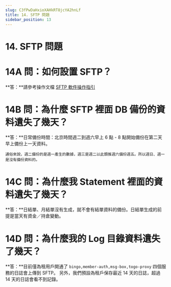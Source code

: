 ```yaml
---
slug: C3fPwDaHxioXAHkRT8jcYA2hnLf
title: 14. SFTP 問題
sidebar_position: 13
---
```



# 14. SFTP 問題


# 14A 問：如何設置 SFTP？


**答：**請參考操作文檔 [SFTP 軟件操作指引](https://longbridge.feishu.cn/wiki/VoMUwGS2UiUsg7kciaacGKyhnjb)


# 14B 問：為什麼 SFTP 裡面 DB 備份的資料遺失了幾天？


**答：**日常備份時間：北京時間週二到週六早上 6 點 - 8 點開始備份在第二天早上備份上一天資料。


    通俗來說，週二備份的是週一產生的數據，週三是週二以此類推週六備份週五。所以週日、週一是沒有備份資料的。


# 14C 問：為什麼我 Statement 裡面的資料遺失了幾天？ 


**答：**日結單、月結單沒有生成，就不會有結單資料的備份。日結單生成的前提是當天有資金／持倉變動。


# 14D 問：為什麼我的 Log 目錄資料遺失了幾天？ 


**答：**目前僅為租用戶開通了 `bingo,member-auth,msg-box,togo-proxy` 四個服務的日誌會上傳到 SFTP。
另外，我們預設為租戶保存最近 14 天的日誌，超過 14 天的日誌會看不到記錄。

